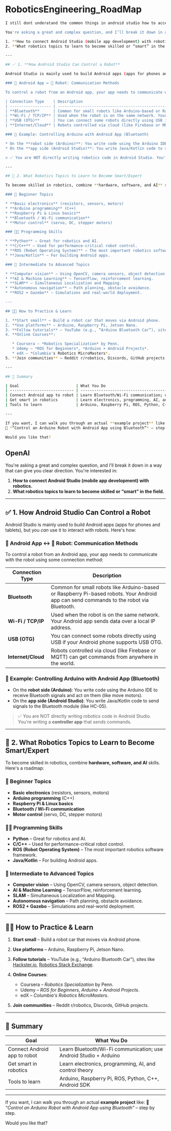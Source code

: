 # RoboticsEngineering_RoadMap

``` bash
I still dont underatand the common things in android studio how to access the robots system assign it to my code and do it. What robotics I can learn to be expert in this field and become smart in thew world
```

``` bash
You're asking a great and complex question, and I’ll break it down in a way that can give you clear direction. You're interested in:

1. **How to connect Android Studio (mobile app development) with robotics.**
2. **What robotics topics to learn to become skilled or “smart” in the field.**

---

## ✅ 1. **How Android Studio Can Control a Robot**

Android Studio is mainly used to build Android apps (apps for phones and tablets), but you *can* use it to interact with robots. Here's how:

### 📱 Android App ↔️ 🤖 Robot: Communication Methods

To control a robot from an Android app, your app needs to communicate with the robot using some connection method:

| Connection Type    | Description                                                                                                                             |
| ------------------ | --------------------------------------------------------------------------------------------------------------------------------------- |
| **Bluetooth**      | Common for small robots like Arduino-based or Raspberry Pi-based robots. Your Android app can send commands to the robot via Bluetooth. |
| **Wi-Fi / TCP/IP** | Used when the robot is on the same network. Your Android app sends data over a local IP address.                                        |
| **USB (OTG)**      | You can connect some robots directly using USB if your Android phone supports USB OTG.                                                  |
| **Internet/Cloud** | Robots controlled via cloud (like Firebase or MQTT) can get commands from anywhere in the world.                                        |

### 🧠 Example: Controlling Arduino with Android App (Bluetooth)

* On the **robot side (Arduino)**: You write code using the Arduino IDE to receive Bluetooth signals and act on them (like move motors).
* On the **app side (Android Studio)**: You write Java/Kotlin code to send signals to the Bluetooth module (like HC-05).

> ✅ You are NOT directly writing robotics code in Android Studio. You're writing a **controller app** that sends commands.

---

## 🚀 2. What Robotics Topics to Learn to Become Smart/Expert

To become skilled in robotics, combine **hardware, software, and AI** skills. Here's a roadmap:

### 🤖 Beginner Topics

* **Basic electronics** (resistors, sensors, motors)
* **Arduino programming** (C++)
* **Raspberry Pi & Linux basics**
* **Bluetooth / Wi-Fi communication**
* **Motor control** (servo, DC, stepper motors)

### 👨‍💻 Programming Skills

* **Python** – Great for robotics and AI.
* **C/C++** – Used for performance-critical robot control.
* **ROS (Robot Operating System)** – The most important robotics software framework.
* **Java/Kotlin** – For building Android apps.

### 🎯 Intermediate to Advanced Topics

* **Computer vision** – Using OpenCV, camera sensors, object detection.
* **AI & Machine Learning** – TensorFlow, reinforcement learning.
* **SLAM** – Simultaneous Localization and Mapping.
* **Autonomous navigation** – Path planning, obstacle avoidance.
* **ROS2 + Gazebo** – Simulations and real-world deployment.

---

## 🧑‍🔬 How to Practice & Learn

1. **Start small** – Build a robot car that moves via Android phone.
2. **Use platforms** – Arduino, Raspberry Pi, Jetson Nano.
3. **Follow tutorials** – YouTube (e.g., “Arduino Bluetooth Car”), sites like [Hackster.io](https://www.hackster.io/), [Robotics Stack Exchange](https://robotics.stackexchange.com/).
4. **Online Courses**:

   * Coursera – *Robotics Specialization* by Penn.
   * Udemy – *ROS for Beginners*, *Arduino + Android Projects*.
   * edX – *Columbia's Robotics MicroMasters*.
5. **Join communities** – Reddit r/robotics, Discords, GitHub projects.

---

## 📘 Summary

| Goal                         | What You Do                                                       |
| ---------------------------- | ----------------------------------------------------------------- |
| Connect Android app to robot | Learn Bluetooth/Wi-Fi communication; use Android Studio + Arduino |
| Get smart in robotics        | Learn electronics, programming, AI, and control theory            |
| Tools to learn               | Arduino, Raspberry Pi, ROS, Python, C++, Android SDK              |

---

If you want, I can walk you through an actual **example project** like:
🔧 *“Control an Arduino Robot with Android App using Bluetooth”* – step by step.

Would you like that?
```

## OpenAI
You're asking a great and complex question, and I’ll break it down in a way that can give you clear direction. You're interested in:

1. **How to connect Android Studio (mobile app development) with robotics.**
2. **What robotics topics to learn to become skilled or “smart” in the field.**

---

## ✅ 1. **How Android Studio Can Control a Robot**

Android Studio is mainly used to build Android apps (apps for phones and tablets), but you *can* use it to interact with robots. Here's how:

### 📱 Android App ↔️ 🤖 Robot: Communication Methods

To control a robot from an Android app, your app needs to communicate with the robot using some connection method:

| Connection Type    | Description                                                                                                                             |
| ------------------ | --------------------------------------------------------------------------------------------------------------------------------------- |
| **Bluetooth**      | Common for small robots like Arduino-based or Raspberry Pi-based robots. Your Android app can send commands to the robot via Bluetooth. |
| **Wi-Fi / TCP/IP** | Used when the robot is on the same network. Your Android app sends data over a local IP address.                                        |
| **USB (OTG)**      | You can connect some robots directly using USB if your Android phone supports USB OTG.                                                  |
| **Internet/Cloud** | Robots controlled via cloud (like Firebase or MQTT) can get commands from anywhere in the world.                                        |

### 🧠 Example: Controlling Arduino with Android App (Bluetooth)

* On the **robot side (Arduino)**: You write code using the Arduino IDE to receive Bluetooth signals and act on them (like move motors).
* On the **app side (Android Studio)**: You write Java/Kotlin code to send signals to the Bluetooth module (like HC-05).

> ✅ You are NOT directly writing robotics code in Android Studio. You're writing a **controller app** that sends commands.

---

## 🚀 2. What Robotics Topics to Learn to Become Smart/Expert

To become skilled in robotics, combine **hardware, software, and AI** skills. Here's a roadmap:

### 🤖 Beginner Topics

* **Basic electronics** (resistors, sensors, motors)
* **Arduino programming** (C++)
* **Raspberry Pi & Linux basics**
* **Bluetooth / Wi-Fi communication**
* **Motor control** (servo, DC, stepper motors)

### 👨‍💻 Programming Skills

* **Python** – Great for robotics and AI.
* **C/C++** – Used for performance-critical robot control.
* **ROS (Robot Operating System)** – The most important robotics software framework.
* **Java/Kotlin** – For building Android apps.

### 🎯 Intermediate to Advanced Topics

* **Computer vision** – Using OpenCV, camera sensors, object detection.
* **AI & Machine Learning** – TensorFlow, reinforcement learning.
* **SLAM** – Simultaneous Localization and Mapping.
* **Autonomous navigation** – Path planning, obstacle avoidance.
* **ROS2 + Gazebo** – Simulations and real-world deployment.

---

## 🧑‍🔬 How to Practice & Learn

1. **Start small** – Build a robot car that moves via Android phone.
2. **Use platforms** – Arduino, Raspberry Pi, Jetson Nano.
3. **Follow tutorials** – YouTube (e.g., “Arduino Bluetooth Car”), sites like [Hackster.io](https://www.hackster.io/), [Robotics Stack Exchange](https://robotics.stackexchange.com/).
4. **Online Courses**:

   * Coursera – *Robotics Specialization* by Penn.
   * Udemy – *ROS for Beginners*, *Arduino + Android Projects*.
   * edX – *Columbia's Robotics MicroMasters*.
5. **Join communities** – Reddit r/robotics, Discords, GitHub projects.

---

## 📘 Summary

| Goal                         | What You Do                                                       |
| ---------------------------- | ----------------------------------------------------------------- |
| Connect Android app to robot | Learn Bluetooth/Wi-Fi communication; use Android Studio + Arduino |
| Get smart in robotics        | Learn electronics, programming, AI, and control theory            |
| Tools to learn               | Arduino, Raspberry Pi, ROS, Python, C++, Android SDK              |

---

If you want, I can walk you through an actual **example project** like:
🔧 *“Control an Arduino Robot with Android App using Bluetooth”* – step by step.

Would you like that?
